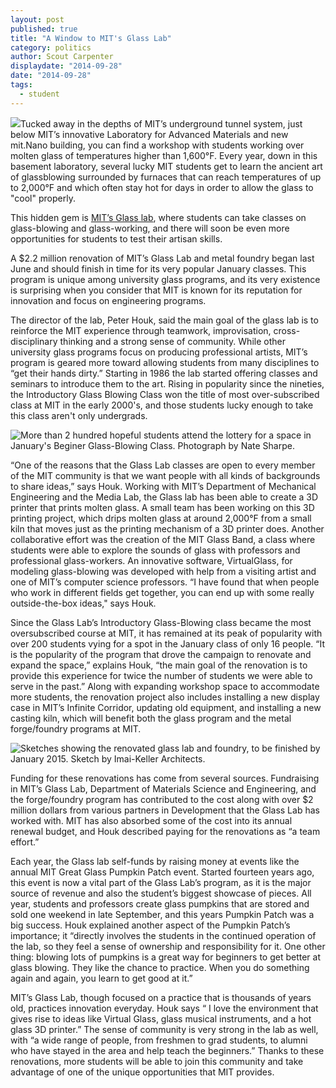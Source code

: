```yaml
---
layout: post
published: true
title: "A Window to MIT's Glass Lab"
category: politics
author: Scout Carpenter
displaydate: "2014-09-28"
date: "2014-09-28"
tags: 
  - student
---
```


![](http://schantzgalleries.files.wordpress.com/2013/11/dsc_9279.jpg)Tucked away in the depths of MIT’s underground tunnel system, just below MIT’s innovative Laboratory for Advanced Materials and new mit.Nano building, you can find a workshop with students working over molten glass of temperatures higher than 1,600°F. Every year, down in this basement laboratory, several lucky MIT students get to learn the ancient art of glassblowing surrounded by furnaces that can reach temperatures of up to 2,000°F and which often stay hot for days in order to allow the glass to "cool" properly. 

This hidden gem is [MIT’s Glass lab](http://video.mit.edu/watch/mit-glass-lab-where-art-meets-science-24645/ "MIT Glass Lab Video"), where students can take classes on glass-blowing and glass-working, and there will soon be even more opportunities for students to test their artisan skills. 

A $2.2 million renovation of MIT’s Glass Lab and metal foundry began last June and should finish in time for its very popular January classes.  This program is unique among university glass programs, and its very existence is surprising when you consider that MIT is known for its reputation for innovation and focus on engineering programs.

The director of the lab, Peter Houk, said the main goal of the glass lab is to reinforce the MIT experience through teamwork, improvisation, cross-disciplinary thinking and a strong sense of community. While other university glass programs focus on producing professional artists, MIT’s program is geared more toward allowing students from many disciplines to “get their hands dirty.” Starting in 1986 the lab started offering classes and seminars to introduce them to the art. Rising in popularity since the nineties, the Introductory Glass Blowing Class won the title of most over-subscribed class at MIT in the early 2000's, and those students lucky enough to take this class aren't only undergrads.

![More than 2 hundred hopeful students attend the lottery for a space in January's Beginer Glass-Blowing Class. Photograph by Nate Sharpe.](http://glasslab.scripts.mit.edu/wp-content/uploads/2013/08/lottery.jpg)

“One of the reasons that the Glass Lab classes are open to every member of the MIT community is that we want people with all kinds of backgrounds to share ideas,” says Houk. Working with MIT’s Department of Mechanical Engineering and the Media Lab, the Glass lab has been able to create a 3D printer that prints molten glass. A small team has been working on this 3D printing project, which drips molten glass at around 2,000°F from a small kiln that moves just as the printing mechanism of a 3D printer does. Another collaborative effort was the creation of the MIT Glass Band, a class where students were able to explore the sounds of glass with professors and professional glass-workers.  An innovative software, VirtualGlass, for modeling glass-blowing was developed with help from a visiting artist and one of MIT’s computer science professors. “I have found that when people who work in different fields get together, you can end up with some really outside-the-box ideas," says Houk.

Since the Glass Lab’s Introductory Glass-Blowing class became the most oversubscribed course at MIT, it has remained at its peak of popularity with over 200 students vying for a spot in the January class of only 16 people. “It is the popularity of the program that drove the campaign to renovate and expand the space,” explains Houk, “the main goal of the renovation is to provide this experience for twice the number of students we were able to serve in the past.” Along with expanding workshop space to accommodate more students, the renovation project also includes installing a new display case in MIT’s Infinite Corridor, updating old equipment, and installing a new casting kiln, which will benefit both the glass program and the metal forge/foundry programs at MIT. 

![Sketches showing the renovated glass lab and foundry, to be finished by January 2015. Sketch by Imai-Keller Architects.](http://glasslab.scripts.mit.edu/wp-content/uploads/2013/08/renovation1.jpg)

Funding for these renovations has come from several sources. Fundraising in MIT’s Glass Lab, Department of Materials Science and Engineering, and the forge/foundry program has contributed to the cost along with over $2 million dollars from various partners in Development that the Glass Lab has worked with. MIT has also absorbed some of the cost into its annual renewal budget, and Houk described paying for the renovations as “a team effort.”

Each year, the Glass lab self-funds by raising money at events like the annual MIT Great Glass Pumpkin Patch event. Started fourteen years ago, this event is now a vital part of the Glass Lab’s program, as it is the major source of revenue and also the student’s biggest showcase of pieces. All year, students and professors create glass pumpkins that are stored and sold one weekend in late September, and this years Pumpkin Patch was a big success. Houk explained another aspect of the Pumpkin Patch’s importance; it “directly involves the students in the continued operation of the lab, so they feel a sense of ownership and responsibility for it. One other thing: blowing lots of pumpkins is a great way for beginners to get better at glass blowing. They like the chance to practice. When you do something again and again, you learn to get good at it.”

MIT’s Glass Lab, though focused on a practice that is thousands of years old,  practices innovation everyday. Houk says “ I love the environment that gives rise to ideas like Virtual Glass, glass musical instruments, and a hot glass 3D printer.” The sense of community is very strong in the lab as well, with “a wide range of people, from freshmen to grad students, to alumni who have stayed in the area and help teach the beginners.” Thanks to these renovations, more students will be able to join this community and take advantage of one of the unique opportunities that MIT provides.